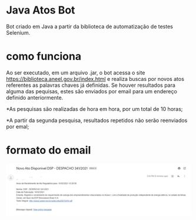 # Java Atos Bot 
Bot criado em Java a partir da biblioteca de automatização de testes Selenium.

# como funciona 
Ao ser executado, em um arquivo .jar, o bot acessa o site https://biblioteca.aneel.gov.br/index.html e realiza buscas por novos atos referentes as palavras chaves já definidas.
Se houver resultados para alguma das pequisas, estes são enviados por email para um endereço definido anteriormente.

*As pesquisas são realizadas de hora em hora, por um total de 10 horas;

*A partir da segunda pesquisa, resultados repetidos não serão reenviados por emal;

# formato do email
![alt text](https://github.com/mantisoficial/bot-java/blob/main/projectImages/emailExemplo.jpg?raw=true)
